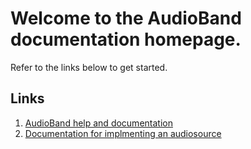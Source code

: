# Welcome to the AudioBand documentation homepage.
Refer to the links below to get started.
## Links
1. [AudioBand help and documentation](audioband/index.md)
2. [Documentation for implmenting an audiosource](audiosource-docs/index.md)